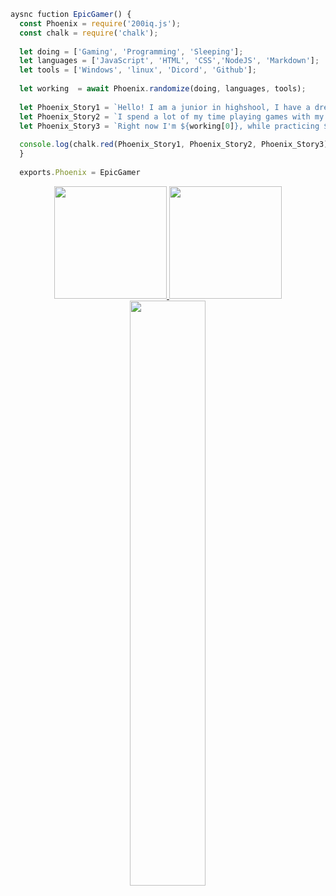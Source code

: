 ```js
aysnc fuction EpicGamer() {
  const Phoenix = require('200iq.js');
  const chalk = require('chalk');
  
  let doing = ['Gaming', 'Programming', 'Sleeping'];
  let languages = ['JavaScript', 'HTML', 'CSS','NodeJS', 'Markdown'];
  let tools = ['Windows', 'linux', 'Dicord', 'Github'];
  
  let working  = await Phoenix.randomize(doing, languages, tools);
  
  let Phoenix_Story1 = `Hello! I am a junior in highshool, I have a dream of joining the NYPD after college. I do this coding stuff for fun! `;
  let Phoenix_Story2 = `I spend a lot of my time playing games with my friends, or working on the many projects that I have started! `;
  let Phoenix_Story3 = `Right now I'm ${working[0]}, while practicing ${working[1]} on ${working[2]}`;
  
  console.log(chalk.red(Phoenix_Story1, Phoenix_Story2, Phoenix_Story3));
  }
  
  exports.Phoenix = EpicGamer
 ```

<p align="center">
<a href="https://github.com/DeathDood">
  <img height="180em" src="https://github-readme-stats.vercel.app/api?username=DeathDood&show_icons=true&title_color=5865F2&icon_color=5865F2&text_color=FFFFFF&bg_color=171B23&include_all_commits=true&count_private=true"/>
  <img height="180em" src="https://github-readme-stats.vercel.app/api/top-langs/?username=DeathDood&layout=compact&langs_count=8&title_color=5865F2&icon_color=5865F2&text_color=FFFFFF&bg_color=171B23"/>
  <img width="49%" src="https://github-readme-streak-stats.herokuapp.com/?user=DeathDood&fire=5865F2&fire=5865F2&currStreakNum=ffffff&sideLabels=5865F2&currStreakLabel=5865F2&stroke=5865F2&sideNums=ffffff&dates=ffffff&border=ffffff&text_color=FFFFFF&background=171B23" /></a>
</a>
</p>
 
